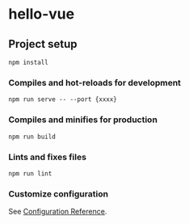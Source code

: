 # hello-vue

## Project setup
```
npm install
```

### Compiles and hot-reloads for development
```
npm run serve -- --port {xxxx}
```

### Compiles and minifies for production
```
npm run build
```

### Lints and fixes files
```
npm run lint
```

### Customize configuration
See [Configuration Reference](https://cli.vuejs.org/config/).
